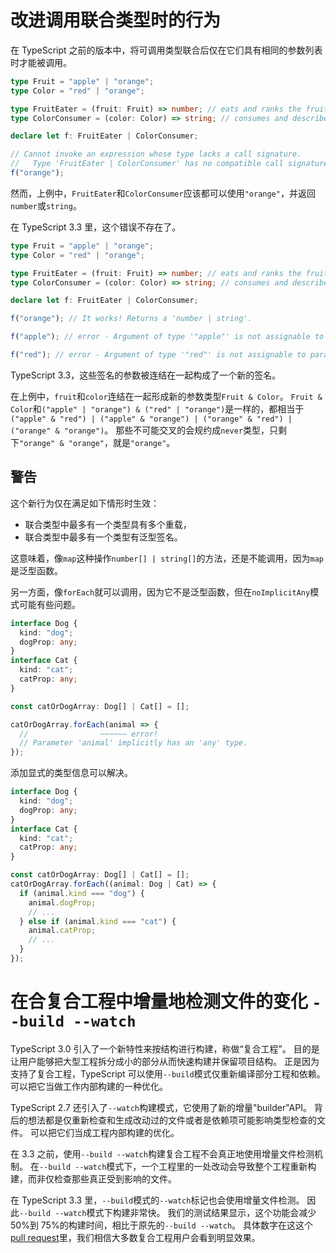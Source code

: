 # 改进调用联合类型时的行为

在 TypeScript 之前的版本中，将可调用类型联合后仅在它们具有相同的参数列表时才能被调用。

```ts
type Fruit = "apple" | "orange";
type Color = "red" | "orange";

type FruitEater = (fruit: Fruit) => number; // eats and ranks the fruit
type ColorConsumer = (color: Color) => string; // consumes and describes the colors

declare let f: FruitEater | ColorConsumer;

// Cannot invoke an expression whose type lacks a call signature.
//   Type 'FruitEater | ColorConsumer' has no compatible call signatures.ts(2349)
f("orange");
```

然而，上例中，`FruitEater`和`ColorConsumer`应该都可以使用`"orange"`，并返回`number`或`string`。

在 TypeScript 3.3 里，这个错误不存在了。

```ts
type Fruit = "apple" | "orange";
type Color = "red" | "orange";

type FruitEater = (fruit: Fruit) => number; // eats and ranks the fruit
type ColorConsumer = (color: Color) => string; // consumes and describes the colors

declare let f: FruitEater | ColorConsumer;

f("orange"); // It works! Returns a 'number | string'.

f("apple"); // error - Argument of type '"apple"' is not assignable to parameter of type '"orange"'.

f("red"); // error - Argument of type '"red"' is not assignable to parameter of type '"orange"'.
```

TypeScript 3.3，这些签名的参数被连结在一起构成了一个新的签名。

在上例中，`fruit`和`color`连结在一起形成新的参数类型`Fruit & Color`。
`Fruit & Color`和`("apple" | "orange") & ("red" | "orange")`是一样的，都相当于`("apple" & "red") | ("apple" & "orange") | ("orange" & "red") | ("orange" & "orange")`。
那些不可能交叉的会规约成`never`类型，只剩下`"orange" & "orange"`，就是`"orange"`。

## 警告

这个新行为仅在满足如下情形时生效：

* 联合类型中最多有一个类型具有多个重载，
* 联合类型中最多有一个类型有泛型签名。

这意味着，像`map`这种操作`number[] | string[]`的方法，还是不能调用，因为`map`是泛型函数。

另一方面，像`forEach`就可以调用，因为它不是泛型函数，但在`noImplicitAny`模式可能有些问题。

```ts
interface Dog {
  kind: "dog";
  dogProp: any;
}
interface Cat {
  kind: "cat";
  catProp: any;
}

const catOrDogArray: Dog[] | Cat[] = [];

catOrDogArray.forEach(animal => {
  //                ~~~~~~ error!
  // Parameter 'animal' implicitly has an 'any' type.
});
```

添加显式的类型信息可以解决。

```ts
interface Dog {
  kind: "dog";
  dogProp: any;
}
interface Cat {
  kind: "cat";
  catProp: any;
}

const catOrDogArray: Dog[] | Cat[] = [];
catOrDogArray.forEach((animal: Dog | Cat) => {
  if (animal.kind === "dog") {
    animal.dogProp;
    // ...
  } else if (animal.kind === "cat") {
    animal.catProp;
    // ...
  }
});
```

# 在合复合工程中增量地检测文件的变化 `--build --watch`

TypeScript 3.0 引入了一个新特性来按结构进行构建，称做“复合工程”。
目的是让用户能够把大型工程拆分成小的部分从而快速构建并保留项目结构。
正是因为支持了复合工程，TypeScript 可以使用`--build`模式仅重新编译部分工程和依赖。
可以把它当做工作内部构建的一种优化。

TypeScript 2.7 还引入了`--watch`构建模式，它使用了新的增量"builder"API。
背后的想法都是仅重新检查和生成改动过的文件或者是依赖项可能影响类型检查的文件。
可以把它们当成工程内部构建的优化。

在 3.3 之前，使用`--build --watch`构建复合工程不会真正地使用增量文件检测机制。
在`--build --watch`模式下，一个工程里的一处改动会导致整个工程重新构建，而非仅检查那些真正受到影响的文件。

在 TypeScript 3.3 里，`--build`模式的`--watch`标记也会使用增量文件检测。
因此`--build --watch`模式下构建非常快。
我们的测试结果显示，这个功能会减少 50%到 75%的构建时间，相比于原先的`--build --watch`。
具体数字在这这个[pull request](https://github.com/Microsoft/TypeScript/pull/29161)里，我们相信大多数复合工程用户会看到明显效果。
